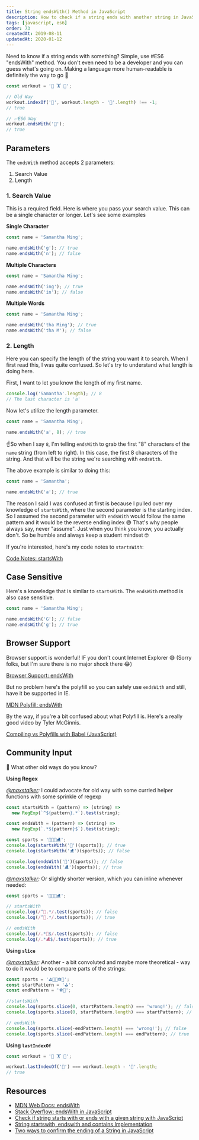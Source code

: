 ```yaml
---
title: String endsWith() Method in JavaScript
description: How to check if a string ends with another string in JavaScript
tags: [javascript, es6]
order: 73
createdAt: 2019-08-11
updatedAt: 2020-01-12
---
```


Need to know if a string ends with something? Simple, use #ES6 "endsWith" method. You don't even need to be a developer and you can guess what's going on. Making a language more human-readable is definitely the way to go 💪

```javascript
const workout = '🏃 🏋️ 💪';

// Old Way
workout.indexOf('💪', workout.length - '💪'.length) !== -1;
// true

// ✅ES6 Way
workout.endsWith('💪');
// true
```

## Parameters

The `endsWith` method accepts 2 parameters:

1. Search Value
2. Length

### 1. Search Value

This is a required field. Here is where you pass your search value. This can be a single character or longer. Let's see some examples

**Single Character**

```javascript
const name = 'Samantha Ming';

name.endsWith('g'); // true
name.endsWith('n'); // false
```

**Multiple Characters**

```javascript
const name = 'Samantha Ming';

name.endsWith('ing'); // true
name.endsWith('in'); // false
```

**Multiple Words**

```javascript
const name = 'Samantha Ming';

name.endsWith('tha Ming'); // true
name.endsWith('tha M'); // false
```

### 2. Length

Here you can specify the length of the string you want it to search. When I first read this, I was quite confused. So let's try to understand what length is doing here.

First, I want to let you know the length of my first name.

```javascript
console.log('Samantha'.length); // 8
// The last character is 'a'
```

Now let's utilize the length parameter.

```javascript
const name = 'Samantha Ming';

name.endsWith('a', 8); // true
```

☝️So when I say `8`, I'm telling `endsWith` to grab the first "8" characters of the `name` string (from left to right). In this case, the first 8 characters of the string. And that will be the string we're searching with `endsWith`.

The above example is similar to doing this:

```javascript
const name = 'Samantha';

name.endsWith('a'); // true
```

The reason I said I was confused at first is because I pulled over my knowledge of `startsWith`, where the second parameter is the starting index. So I assumed the second parameter with `endsWith` would follow the same pattern and it would be the reverse ending index 😅 That's why people always say, never "assume". Just when you think you know, you actually don't. So be humble and always keep a student mindset 🤓

If you're interested, here's my code notes to `startsWith`:

[Code Notes: startsWith](https://www.samanthaming.com/tidbits/67-es6-startswith-method)

## Case Sensitive

Here's a knowledge that is similar to `startsWith`. The `endsWith` method is also case sensitive.

```javascript
const name = 'Samantha Ming';

name.endsWith('G'); // false
name.endsWith('g'); // true
```

## Browser Support

Browser support is wonderful! IF you don't count Internet Explorer 😅 (Sorry folks, but I'm sure there is no major shock there 😂)

[Browser Support: endsWith](https://developer.mozilla.org/en-US/docs/Web/JavaScript/Reference/Global_Objects/String/endsWith#Browser_compatibility)

But no problem here's the polyfill so you can safely use `endsWith` and still, have it be supported in IE.

[MDN Polyfill: endsWith](https://developer.mozilla.org/en-US/docs/Web/JavaScript/Reference/Global_Objects/String/endsWith#Polyfill)

By the way, if you're a bit confused about what Polyfill is. Here's a really good video by Tyler McGinnis.

[Compiling vs Polyfills with Babel (JavaScript)](https://youtu.be/BXoiuN1a0-E)

## Community Input

💬 What other old ways do you know?

**Using Regex**

_[@maxstalker](https://twitter.com/MaxStalker/status/1160299155379707914?s=20):_ I could advocate for old way with some curried helper functions with some sprinkle of regexp

```javascript
const startsWith = (pattern) => (string) =>
  new RegExp(`^${pattern}.*`).test(string);

const endsWith = (pattern) => (string) =>
  new RegExp(`.*${pattern}$`).test(string);

const sports = '🏈🎳⛳⛸';
console.log(startsWith('🏈')(sports)); // true
console.log(startsWith('⛸')(sports)); // false

console.log(endsWith('🏈')(sports)); // false
console.log(endsWith('⛸')(sports)); // true
```

_[@maxstalker](https://twitter.com/MaxStalker/status/1160299155379707914?s=20):_ Or slightly shorter version, which you can inline whenever needed:

```javascript
const sports = '🏈🎳⛳⛸';

// startsWith
console.log(/^🎳.*/.test(sports)); // false
console.log(/^🏈.*/.test(sports)); // true

// endsWith
console.log(/.*🎳$/.test(sports)); // false
console.log(/.*⛸$/.test(sports)); // true
```

**Using `slice`**

_[@maxstalker](https://twitter.com/MaxStalker/status/1160653700454637568?s=20):_ Another - a bit convoluted and maybe more theoretical - way to do it would be to compare parts of the strings:

```javascript
const sports = '⛳🎳🏈⚽🎾';
const startPattern = '⛳';
const endPattern = '⚽🎾';

//startsWith
console.log(sports.slice(0, startPattern.length) === 'wrong!'); // false
console.log(sports.slice(0, startPattern.length) === startPattern); // true

// endsWith
console.log(sports.slice(-endPattern.length) === 'wrong!'); // false
console.log(sports.slice(-endPattern.length) === endPattern); // true
```

**Using `lastIndexOf`**

```javascript
const workout = '🏃 🏋️ 💪';

workout.lastIndexOf('💪') === workout.length - '💪'.length;
// true
```

## Resources

- [MDN Web Docs: endsWith](https://developer.mozilla.org/en-US/docs/Web/JavaScript/Reference/Global_Objects/String/endsWith)
- [Stack Overflow: endsWith in JavaScript](https://stackoverflow.com/questions/280634/endswith-in-javascript)
- [Check if string starts with or ends with a given string with JavaScript](https://clubmate.fi/check-if-string-starts-with-or-ends-with-a-given-string-with-javascript/)
- [String startswith, endswith and contains Implementation](https://siongui.github.io/2012/09/27/javascript-string-startswith-endswith-contains/)
- [Two ways to confirm the ending of a String in JavaScript](https://www.freecodecamp.org/news/two-ways-to-confirm-the-ending-of-a-string-in-javascript-62b4677034ac/)
